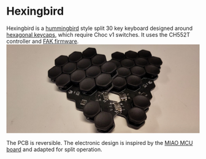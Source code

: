 # Hexingbird
Hexingbird is a [hummingbird](https://github.com/PJE66/hummingbird) style split 30 key keyboard designed around [hexagonal keycaps](https://hw.s-ol.nu/HEX-keycaps/), which require Choc v1 switches.
It uses the CH552T controller and [FAK firmware](https://github.com/semickolon/fak).
![front view of keyboard](image.jpg)

The PCB is reversible.
The electronic design is inspired by the [MIAO MCU board](https://github.com/kilipan/miao) and adapted for split operation.
